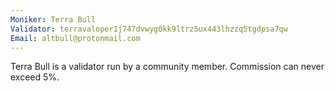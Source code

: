 ```yaml
---
Moniker: Terra Bull
Validator: terravaloper1j747dvwyg0kk9ltrz5ux443lhzzq5tgdpsa7qw
Email: altbull@protonmail.com
---
```


Terra Bull is a validator run by a community member. Commission can never exceed 5%.
